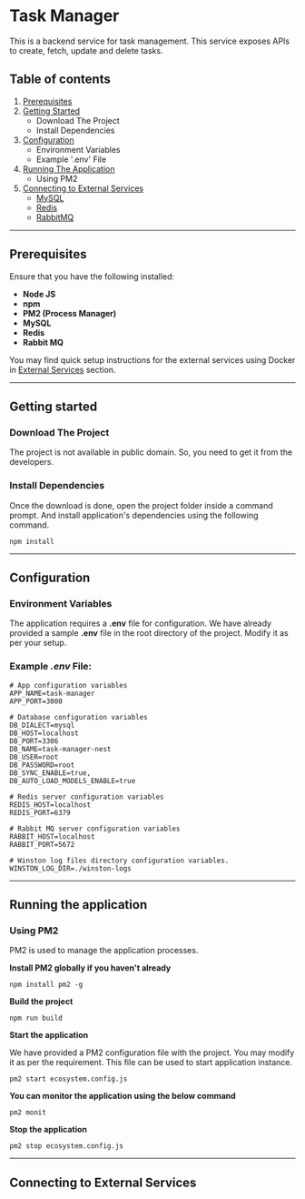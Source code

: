 # Task Manager
This is a backend service for task management. This service exposes APIs to create, fetch, update and delete tasks.

## Table of contents
1. [Prerequisites](#prerequisites)
2. [Getting Started](#getting-started)
    - Download The Project
    - Install Dependencies
3. [Configuration](#configuration)
    - Environment Variables
    - Example '.env' File
4. [Running The Application](#running-the-application)
    - Using PM2
5. [Connecting to External Services](#connecting-to-external-services)
    - [MySQL](mysql)
    - [Redis](redis)
    - [RabbitMQ](rabbitmq)
---

## Prerequisites
Ensure that you have the following installed:
- **Node JS**
- **npm**
- **PM2 (Process Manager)**
- **MySQL**
- **Redis**
- **Rabbit MQ**

You may find quick setup instructions for the external services using Docker in [External Services](#external-services) section.

---
## Getting started
### Download The Project
The project is not available in public domain. So, you need to get it from the developers.

### Install Dependencies
Once the download is done, open the project folder inside a command prompt. And install application's dependencies using the following command.
```
npm install
```

---

## Configuration
### Environment Variables
The application requires a **.env** file for configuration. We have already provided a sample **.env** file in the root directory of the project. Modify it as per your setup.

### Example *.env* File:
```
# App configuration variables
APP_NAME=task-manager
APP_PORT=3000

# Database configuration variables
DB_DIALECT=mysql
DB_HOST=localhost
DB_PORT=3306
DB_NAME=task-manager-nest
DB_USER=root
DB_PASSWORD=root
DB_SYNC_ENABLE=true,
DB_AUTO_LOAD_MODELS_ENABLE=true

# Redis server configuration variables
REDIS_HOST=localhost
REDIS_PORT=6379

# Rabbit MQ server configuration variables
RABBIT_HOST=localhost
RABBIT_PORT=5672

# Winston log files directory configuration variables.
WINSTON_LOG_DIR=./winston-logs
```

---
## Running the application
### Using PM2
PM2 is used to manage the application processes.

**Install PM2 globally if you haven't already**
```
npm install pm2 -g
```

**Build the project**
```
npm run build
```

**Start the application**

We have provided a PM2 configuration file with the project. You may modify it as per the requirement. This file can be used to start application instance.
```
pm2 start ecosystem.config.js
```

**You can monitor the application using the below command**
```
pm2 monit
```

**Stop the application**
```
pm2 stop ecosystem.config.js
```

---
## Connecting to External Services
